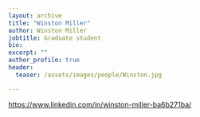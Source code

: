 ```yaml
---
layout: archive
title: "Winston Miller"
author: Winston Miller
jobtitle: Graduate student
bio:
excerpt: ""
author_profile: true
header:
  teaser: /assets/images/people/Winston.jpg

---
```


https://www.linkedin.com/in/winston-miller-ba6b271ba/